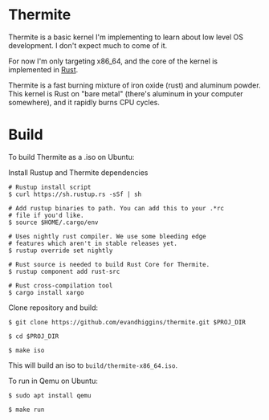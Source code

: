# Thermite 
Thermite is a basic kernel I'm implementing to learn about
low level OS development. I don't expect much to come of it.

For now I'm only targeting x86_64, and the core of the kernel
is implemented in [Rust](https://rust-lang.org).

Thermite is a fast burning mixture of iron oxide (rust) and
aluminum powder. This kernel is Rust on "bare metal" (there's
aluminum in your computer somewhere), and it rapidly burns
CPU cycles.

# Build
To build Thermite as a .iso on Ubuntu:

Install Rustup and Thermite dependencies
```
# Rustup install script
$ curl https://sh.rustup.rs -sSf | sh   

# Add rustup binaries to path. You can add this to your .*rc
# file if you'd like.
$ source $HOME/.cargo/env

# Uses nightly rust compiler. We use some bleeding edge
# features which aren't in stable releases yet.
$ rustup override set nightly

# Rust source is needed to build Rust Core for Thermite.
$ rustup component add rust-src

# Rust cross-compilation tool
$ cargo install xargo
```

Clone repository and build:
```
$ git clone https://github.com/evandhiggins/thermite.git $PROJ_DIR

$ cd $PROJ_DIR

$ make iso
```
This will build an iso to `build/thermite-x86_64.iso`.

To run in Qemu on Ubuntu:
```
$ sudo apt install qemu

$ make run
```
